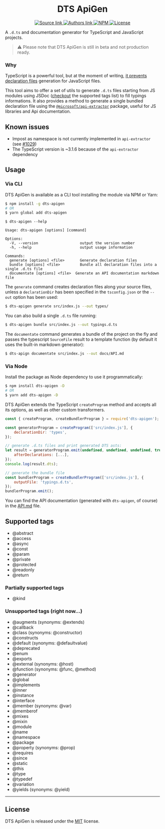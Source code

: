 <h1 align="center">DTS ApiGen</h1>

<p align="center">
    <a href="https://github.com/chialab/dts-apigen">
        <img alt="Source link" src="https://img.shields.io/badge/Source-GitHub-lightgrey.svg?style=flat-square">
    </a>
    <a href="https://www.chialab.it">
        <img alt="Authors link" src="https://img.shields.io/badge/Authors-Chialab-lightgrey.svg?style=flat-square">
    </a>
    <a href="https://www.npmjs.com/package/dts-apigen">
        <img alt="NPM" src="https://img.shields.io/npm/v/dts-apigen.svg?style=flat-square">
    </a>
    <a href="https://github.com/chialab/dts-apigen/blob/master/LICENSE">
        <img alt="License" src="https://img.shields.io/npm/l/dts-apigen.svg?style=flat-square">
    </a>
</p>

A `.d.ts` and documentation generator for TypeScript and JavaScript projects.

> ⚠️ Please note that DTS ApiGen is still in beta and not production ready.

### Why

TypeScript is a powerful tool, but at the moment of writing, [it prevents declaration files](https://github.com/Microsoft/TypeScript/issues/7546) generation for JavaScript files.

This tool aims to offer a set of utils to generate `.d.ts` files starting from JS modules using JSDoc ([checkout](#supported-tags) the supported tags list) to fill typings informations. It also provides a method to generate a single bundled declaration file using the [`@microsoft/api-extractor`](https://api-extractor.com/) package, useful for JS libraries and Api documentation.

## Known issues

* Impost as namespace is not currently implemented in `api-extractor` (see [#1029](https://github.com/Microsoft/web-build-tools/issues/1029))
* The TypeScript version is ~3.1.6 because of the `api-extractor` dependency

## Usage

### Via CLI

DTS ApiGen is available as a CLI tool installing the module via NPM or Yarn:
```sh
$ npm install -g dts-apigen
# OR
$ yarn global add dts-apigen
```

```
$ dts-apigen --help

Usage: dts-apigen [options] [command]

Options:
  -V, --version                   output the version number
  -h, --help                      output usage information

Commands:
  generate [options] <file>       Generate declaration files
  bundle [options] <file>         Bundle all declaration files into a single .d.ts file
  documentate [options] <file>  Generate an API documentation markdown file
```

The `generate` command creates declaration files along your source files, unless a `declarationDir` has been specified in the `tsconfig.json` or the `--out` option has been used:
```sh
$ dts-apigen generate src/index.js --out types/
```
You can also build a single `.d.ts` file running:
```sh
$ dts-apigen bundle src/index.js --out typings.d.ts
```

The `documentate` command generates a bundle of the project on the fly and passes the typescript `SourceFile` result to a template function (by default it uses the built-in markdown generator):
``` sh
$ dts-apign documentate src/index.js --out docs/API.md
```

### Via Node

Install the package as Node dependency to use it programmatically:
```sh
$ npm install dts-apigen -D
# OR
$ yarn add dts-apigen -D
```

DTS ApiGen extends the TypeScript `createProgram` method and accepts all its options, as well as other custom transformers.

```js
const { createProgram, createBundlerProgram } = require('dts-apigen');

const generatorProgram = createProgram(['src/index.js'], {
    declarationDir: 'types',
});

// generate .d.ts files and print generated DTS asts:
let result = generatorProgram.emit(undefined, undefined, undefined, true, {
    afterDeclarations: [...],
});
console.log(result.dts);

// generate the bundle file
const bundlerProgram = createBundlerProgram(['src/index.js'], {
    outputFile: 'typings.d.ts',
});
bundlerProgram.emit();
```

You can find the API documentation (generated with `dts-apigen`, of course) in the [API.md](./API.md) file.

## Supported tags

* @abstract
* @access
* @async
* @const
* @param
* @private
* @protected
* @readonly
* @return

### Partially supported tags
* @kind

### Unsupported tags (right now...)
* @augments (synonyms: @extends)
* @callback
* @class (synonyms: @constructor)
* @constructs
* @default (synonyms: @defaultvalue)
* @deprecated
* @enum
* @exports
* @external (synonyms: @host)
* @function (synonyms: @func, @method)
* @generator
* @global
* @implements
* @inner
* @instance
* @interface
* @member (synonyms: @var)
* @memberof
* @mixes
* @mixin
* @module
* @name
* @namespace
* @package
* @property (synonyms: @prop)
* @requires
* @since
* @static
* @this
* @type
* @typedef
* @variation
* @yields (synonyms: @yield)

---

## License

DTS ApiGen is released under the [MIT](https://github.com/chialab/dna/blob/master/LICENSE) license.